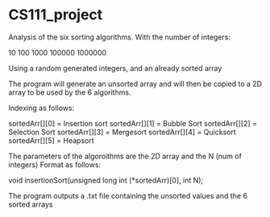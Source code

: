 
# CS111_project

Analysis of the six sorting algorithms. With the number of integers:

10
100
1000
100000
1000000

Using a random generated integers, and an already sorted array

The program will generate an unsorted array and will then be copied to a 2D array
to be used by the 6 algorithms.

Indexing as follows:

sortedArr[][0] = Insertion sort
sortedArr[][1] = Bubble Sort
sortedArr[][2] = Selection Sort
sortedArr[][3] = Mergesort
sortedArr[][4] = Quicksort
sortedArr[][5] = Heapsort

The parameters of the algoroithms are the 2D array and the N (num of integers)
Format as follows:

void insertionSort(unsigned long int (*sortedArr)[0], int N);

The program outputs a .txt file containing the unsorted values and the 6 sorted arrays
